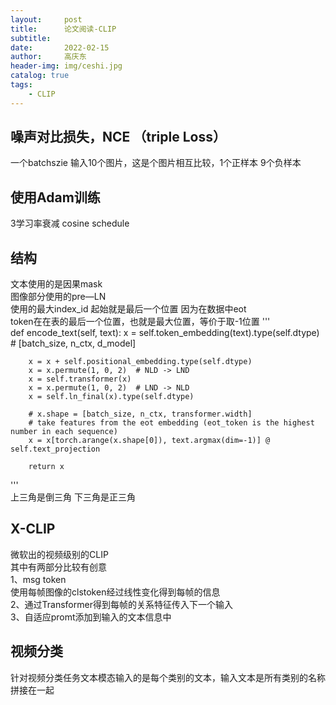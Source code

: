 ```yaml
---
layout:     post
title:      论文阅读-CLIP
subtitle:   
date:       2022-02-15
author:     高庆东
header-img: img/ceshi.jpg
catalog: true
tags:
    - CLIP
---
```


## 噪声对比损失，NCE （triple Loss）
一个batchszie 输入10个图片，这是个图片相互比较，1个正样本 9个负样本
## 使用Adam训练
3学习率衰减  cosine schedule 

## 结构
文本使用的是因果mask  
图像部分使用的pre—LN   
使用的最大index_id 起始就是最后一个位置 因为在数据中eot  
token在在表的最后一个位置，也就是最大位置，等价于取-1位置
'''  
    def encode_text(self, text):
        x = self.token_embedding(text).type(self.dtype)  # [batch_size, n_ctx, d_model]

        x = x + self.positional_embedding.type(self.dtype)
        x = x.permute(1, 0, 2)  # NLD -> LND
        x = self.transformer(x)
        x = x.permute(1, 0, 2)  # LND -> NLD
        x = self.ln_final(x).type(self.dtype)

        # x.shape = [batch_size, n_ctx, transformer.width]
        # take features from the eot embedding (eot_token is the highest number in each sequence)
        x = x[torch.arange(x.shape[0]), text.argmax(dim=-1)] @ self.text_projection

        return x  
'''  
上三角是倒三角  下三角是正三角  

## X-CLIP 
微软出的视频级别的CLIP   
其中有两部分比较有创意  
1、msg token  
使用每帧图像的clstoken经过线性变化得到每帧的信息  
2、通过Transformer得到每帧的关系特征传入下一个输入  
3、自适应promt添加到输入的文本信息中
## 视频分类
针对视频分类任务文本模态输入的是每个类别的文本，输入文本是所有类别的名称拼接在一起  
